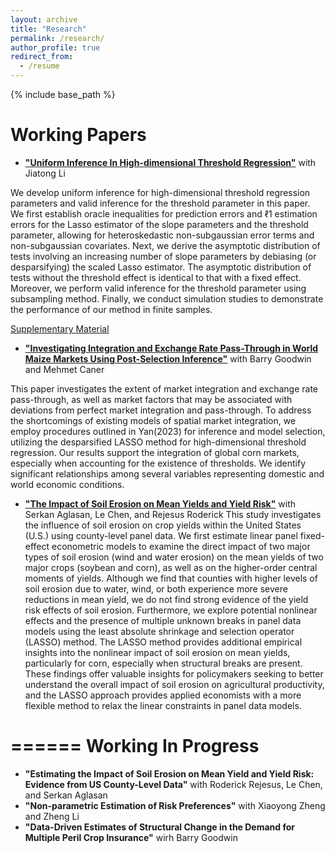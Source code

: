```yaml
---
layout: archive
title: "Research"
permalink: /research/
author_profile: true
redirect_from:
  - /resume
---
```


{% include base_path %}

Working Papers
======

* [__"Uniform Inference In High-dimensional Threshold Regression"__](https://arxiv.org/abs/2404.08105) with Jiatong Li

We develop uniform inference for high-dimensional threshold regression parameters and valid inference for the threshold parameter in this paper. We first establish oracle inequalities for prediction errors and ℓ1 estimation errors for the Lasso estimator of the slope parameters and the threshold parameter, allowing for heteroskedastic non-subgaussian error terms and non-subgaussian covariates. Next, we derive the asymptotic distribution of tests involving an increasing number of slope parameters by debiasing (or desparsifying) the scaled Lasso estimator. The asymptotic distribution of tests without the threshold effect is identical to that with a fixed effect. Moreover, we perform valid inference for the threshold parameter using subsampling method. Finally, we conduct simulation studies to demonstrate the performance of our method in finite samples.

[Supplementary Material](https://github.com/hongqiangyan/desparsified_Lasso_threshold_reg)

* [__"Investigating Integration and Exchange Rate Pass-Through in World Maize Markets Using Post-Selection Inference"__](https://hongqiangyan.github.io/files/Yan_Goodwin_Caner_Integration_World_Maize_Markets.pdf)  with Barry Goodwin and Mehmet Caner

This paper investigates the extent of market integration and exchange rate pass-through, as well as market factors that may be associated with deviations from perfect market integration and pass-through. To address the shortcomings of existing models of spatial market integration, we employ procedures outlined in Yan(2023)  for inference and model selection, utilizing the desparsified LASSO method for high-dimensional threshold regression. Our results support the integration of global corn markets, especially when accounting for the existence of thresholds. We identify significant relationships among several variables representing domestic and world economic conditions.
* [__"The Impact of Soil Erosion on Mean Yields and Yield Risk"__](https://ageconsearch.umn.edu/record/343580?ln=en&v=pdf) with Serkan Aglasan, Le Chen, and Rejesus Roderick
This study investigates the influence of soil erosion on crop yields within the United States (U.S.) using county-level panel data. We first estimate linear panel fixed-effect econometric models to examine the direct impact of two major types of soil erosion (wind and water erosion) on the mean yields of two major crops (soybean and corn), as well as on the higher-order central moments of yields. Although we find that counties with higher levels of soil erosion due to water, wind, or both experience more severe reductions in mean yield, we do not find strong evidence of the yield risk effects of soil erosion. Furthermore, we explore potential nonlinear effects and the presence of multiple unknown breaks in panel data models using the least absolute shrinkage and selection operator (LASSO) method. The LASSO method provides additional empirical insights into the nonlinear impact of soil erosion on mean yields, particularly for corn, especially when structural breaks are present. These findings offer valuable insights for policymakers seeking to better understand the overall impact of soil erosion on agricultural productivity, and the LASSO approach provides applied economists with a more flexible method to relax the linear constraints in panel data models.


======
Working In Progress
======
* __"Estimating the Impact of Soil Erosion on Mean Yield and Yield Risk: Evidence from US County-Level Data"__ with  Roderick Rejesus, Le Chen, and Serkan Aglasan
* __"Non-parametric Estimation of Risk Preferences"__ with Xiaoyong Zheng and Zheng Li
* __"Data-Driven Estimates of Structural Change in the Demand for Multiple Peril Crop Insurance"__ wirh Barry Goodwin
